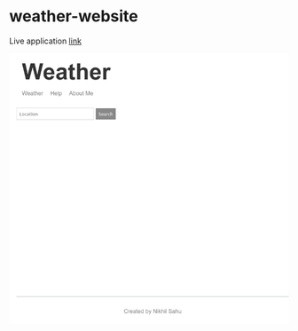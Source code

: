 # weather-website

Live application [link](https://weather-live-application.herokuapp.com/)

![screenshot](https://github.com/nikhilsahu-0/weather-website/blob/main/Screenshot%20Weather%20App.png)


